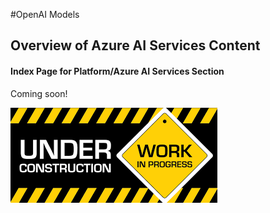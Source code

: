 #OpenAI Models

## Overview of Azure AI Services Content 
#### Index Page for Platform/Azure AI Services Section

Coming soon!

![Under Construction](../media/construction.png)